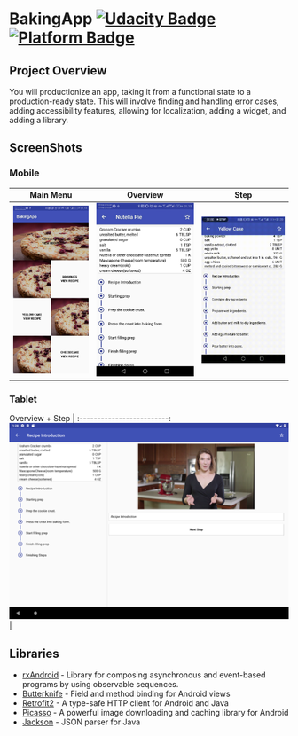 # BakingApp [![Udacity Badge](https://badgen.net/badge/udacity/Android%20Nanodegree/blue)](https://www.udacity.com/nanodegree) [![Platform Badge](https://badgen.net/badge/platform/Android/green)]()

## Project Overview

You will productionize an app, taking it from a functional state to a production-ready state. This will involve finding and handling error cases, adding accessibility features, allowing for localization, adding a widget, and adding a library.

## ScreenShots

### Mobile

Main Menu|Overview|Step 
:-------------------------:|:-------------------------:|:-------------------------:|
![](readme-res/BakingAppMain.jpg)|![](readme-res/BakingAppSteps.jpg)|![](readme-res/BakingAppVideo.gif)  

### Tablet

Overview + Step | 
:-------------------------:
![](readme-res/BakingApp-Tablet.png)| 
## Libraries
* [rxAndroid](https://github.com/ReactiveX/RxAndroid) - Library for composing asynchronous and event-based programs by using observable sequences.
* [Butterknife](https://jakewharton.github.io/butterknife/) - Field and method binding for Android views
* [Retrofit2](http://square.github.io/retrofit/) - A type-safe HTTP client for Android and Java
* [Picasso](https://square.github.io/picasso/) - A powerful image downloading and caching library for Android
* [Jackson](https://github.com/FasterXML/jackson) - JSON parser for Java

